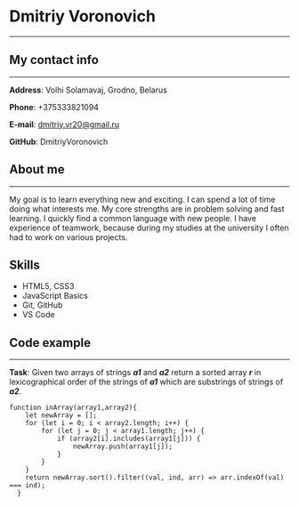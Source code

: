 # Dmitriy Voronovich
****
## My contact info
****
**Address**: Volhi Solamavaj, Grodno, Belarus

**Phone**: +375333821094

**E-mail**: dmitriy.vr20@gmail.ru

**GitHub**: DmitriyVoronovich
## About me
********
My goal is to learn everything new and exciting. I can spend a lot of time doing what interests me. My core strengths are in problem solving and fast learning. I quickly find a common language with new people. I have experience of teamwork, because during my studies at the university I often had to work on various projects.
## Skills
* HTML5, CSS3
* JavaScript Basics
* Git, GitHub
* VS Code
## Code example
*******
**Task**: Given two arrays of strings ***a1*** and ***a2*** return a sorted array ***r*** in lexicographical order of the strings of ***a1*** which are substrings of strings of ***a2***.
```aidl
function inArray(array1,array2){
    let newArray = [];
    for (let i = 0; i < array2.length; i++) {
        for (let j = 0; j < array1.length; j++) {
            if (array2[i].includes(array1[j])) {
                newArray.push(array1[j]);
            }
        }
    }
    return newArray.sort().filter((val, ind, arr) => arr.indexOf(val) === ind);
  }
```
